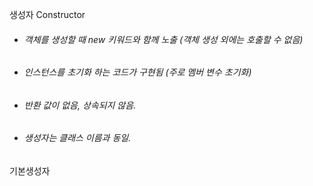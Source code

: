  생성자 Constructor
* ###### 객체를 생성할 때 new 키워드와 함께 노출 (객체 생성 외에는 호출할 수 없음)
* ###### 인스턴스를 초기화 하는 코드가 구현됨 (주로 멤버 변수 초기화)
* ###### 반환 값이 없음, 상속되지 않음.
* ###### 생성자는 클래스 이름과 동일.


기본생성자
